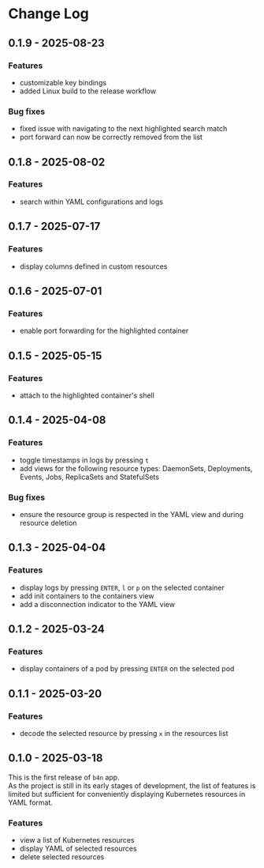 # Change Log

## 0.1.9 - 2025-08-23

### Features

- customizable key bindings
- added Linux build to the release workflow

### Bug fixes

- fixed issue with navigating to the next highlighted search match
- port forward can now be correctly removed from the list

## 0.1.8 - 2025-08-02

### Features

- search within YAML configurations and logs

## 0.1.7 - 2025-07-17

### Features

- display columns defined in custom resources

## 0.1.6 - 2025-07-01

### Features

- enable port forwarding for the highlighted container

## 0.1.5 - 2025-05-15

### Features

- attach to the highlighted container's shell

## 0.1.4 - 2025-04-08

### Features

- toggle timestamps in logs by pressing `t`
- add views for the following resource types: DaemonSets, Deployments, Events, Jobs, ReplicaSets and StatefulSets

### Bug fixes

- ensure the resource group is respected in the YAML view and during resource deletion

## 0.1.3 - 2025-04-04

### Features

- display logs by pressing `ENTER`, `l` or `p` on the selected container
- add init containers to the containers view
- add a disconnection indicator to the YAML view

## 0.1.2 - 2025-03-24

### Features

- display containers of a pod by pressing `ENTER` on the selected pod

## 0.1.1 - 2025-03-20

### Features

- decode the selected resource by pressing `x` in the resources list

## 0.1.0 - 2025-03-18

This is the first release of `b4n` app.  
As the project is still in its early stages of development, the list of features is limited but sufficient for conveniently displaying Kubernetes resources in YAML format.

### Features

- view a list of Kubernetes resources
- display YAML of selected resources
- delete selected resources
